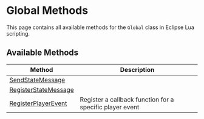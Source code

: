 # Global Methods

This page contains all available methods for the `Global` class in Eclipse Lua scripting.

## Available Methods

| Method | Description |
|--------|-------------|
| [SendStateMessage](./sendstatemessage.md) |  |
| [RegisterStateMessage](./registerstatemessage.md) |  |
| [RegisterPlayerEvent](./registerplayerevent.md) | Register a callback function for a specific player event |
